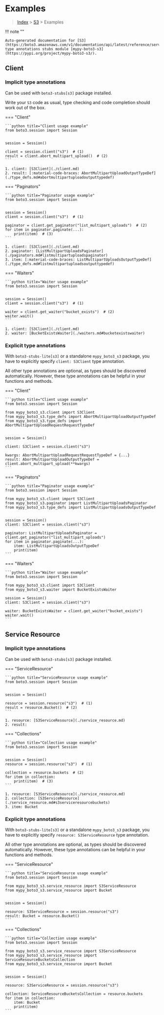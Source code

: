 # Examples

> [Index](../README.md) > [S3](./README.md) > Examples

!!! note ""

    Auto-generated documentation for [S3](https://boto3.amazonaws.com/v1/documentation/api/latest/reference/services/s3.html#S3)
    type annotations stubs module [mypy-boto3-s3](https://pypi.org/project/mypy-boto3-s3/).

## Client

### Implicit type annotations

Can be used with `boto3-stubs[s3]` package installed.

Write your `S3` code as usual,
type checking and code completion should work out of the box.


=== "Client"

    ```python title="Client usage example"
    from boto3.session import Session


    session = Session()

    client = session.client("s3")  # (1)
    result = client.abort_multipart_upload()  # (2)
    ```

    1. client: [S3Client](./client.md)
    2. result: [:material-code-braces: AbortMultipartUploadOutputTypeDef](./type_defs.md#abortmultipartuploadoutputtypedef) 



=== "Paginators"

    ```python title="Paginator usage example"
    from boto3.session import Session


    session = Session()
    client = session.client("s3")  # (1)

    paginator = client.get_paginator("list_multipart_uploads")  # (2)
    for item in paginator.paginate(...):
        print(item)  # (3)
    ```

    1. client: [S3Client](./client.md)
    2. paginator: [ListMultipartUploadsPaginator](./paginators.md#listmultipartuploadspaginator)
    3. item: [:material-code-braces: ListMultipartUploadsOutputTypeDef](./type_defs.md#listmultipartuploadsoutputtypedef) 



=== "Waiters"

    ```python title="Waiter usage example"
    from boto3.session import Session


    session = Session()
    client = session.client("s3")  # (1)

    waiter = client.get_waiter("bucket_exists")  # (2)
    waiter.wait()
    ```

    1. client: [S3Client](./client.md)
    2. waiter: [BucketExistsWaiter](./waiters.md#bucketexistswaiter)


### Explicit type annotations

With `boto3-stubs-lite[s3]`
or a standalone `mypy_boto3_s3` package, you have to explicitly specify `client: S3Client` type annotation.

All other type annotations are optional, as types should be discovered automatically.
However, these type annotations can be helpful in your functions and methods.


=== "Client"

    ```python title="Client usage example"
    from boto3.session import Session

    from mypy_boto3_s3.client import S3Client
    from mypy_boto3_s3.type_defs import AbortMultipartUploadOutputTypeDef
    from mypy_boto3_s3.type_defs import AbortMultipartUploadRequestRequestTypeDef


    session = Session()

    client: S3Client = session.client("s3")

    kwargs: AbortMultipartUploadRequestRequestTypeDef = {...}
    result: AbortMultipartUploadOutputTypeDef = client.abort_multipart_upload(**kwargs)
    ```



=== "Paginators"

    ```python title="Paginator usage example"
    from boto3.session import Session

    from mypy_boto3_s3.client import S3Client
    from mypy_boto3_s3.paginator import ListMultipartUploadsPaginator
    from mypy_boto3_s3.type_defs import ListMultipartUploadsOutputTypeDef


    session = Session()
    client: S3Client = session.client("s3")

    paginator: ListMultipartUploadsPaginator = client.get_paginator("list_multipart_uploads")
    for item in paginator.paginate(...):
        item: ListMultipartUploadsOutputTypeDef
        print(item)
    ```



=== "Waiters"

    ```python title="Waiter usage example"
    from boto3.session import Session

    from mypy_boto3_s3.client import S3Client
    from mypy_boto3_s3.waiter import BucketExistsWaiter

    session = Session()
    client: S3Client = session.client("s3")

    waiter: BucketExistsWaiter = client.get_waiter("bucket_exists")
    waiter.wait()
    ```



## Service Resource

### Implicit type annotations

Can be used with `boto3-stubs[s3]` package installed.


=== "ServiceResource"

    ```python title="ServiceResource usage example"
    from boto3.session import Session


    session = Session()

    resource = session.resource("s3")  # (1)
    result = resource.Bucket()  # (2)
    ```

    1. resource: [S3ServiceResource](./service_resource.md)
    2. result: 



=== "Collections"

    ```python title="Collection usage example"
    from boto3.session import Session


    session = Session()
    resource = session.resource("s3")  # (1)

    collection = resource.buckets  # (2)
    for item in collection:
        print(item)  # (3)
    ```

    1. resource: [S3ServiceResource](./service_resource.md)
    2. collection: [S3ServiceResource](./service_resource.md#s3serviceresourcebuckets)
    3. item: Bucket


### Explicit type annotations

With `boto3-stubs-lite[s3]`
or a standalone `mypy_boto3_s3` package, you have to explicitly specify
`resource: S3ServiceResource` type annotation.

All other type annotations are optional, as types should be discovered automatically.
However, these type annotations can be helpful in your functions and methods.



=== "ServiceResource"

    ```python title="ServiceResource usage example"
    from boto3.session import Session

    from mypy_boto3_s3.service_resource import S3ServiceResource
    from mypy_boto3_s3.service_resource import Bucket


    session = Session()

    resource: S3ServiceResource = session.resource("s3")
    result: Bucket = resource.Bucket()
    ```



=== "Collections"

    ```python title="Collection usage example"
    from boto3.session import Session

    from mypy_boto3_s3.service_resource import S3ServiceResource
    from mypy_boto3_s3.service_resource import ServiceResourceBucketsCollection
    from mypy_boto3_s3.service_resource import Bucket


    session = Session()

    resource: S3ServiceResource = session.resource("s3")
    
    collection: ServiceResourceBucketsCollection = resource.buckets
    for item in collection:
        item: Bucket
        print(item)
    ```

